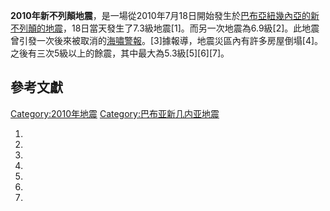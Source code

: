**2010年新不列顛地震**，是一場從2010年7月18日開始發生於[巴布亞紐幾內亞的](../Page/巴布亞紐幾內亞.md "wikilink")[新不列顛的地震](../Page/新不列顛.md "wikilink")，18日當天發生了7.3級地震\[1\]。而另一次地震為6.9級\[2\]。此地震曾引發一次後來被取消的[海嘯警報](../Page/海嘯警報.md "wikilink")。\[3\]據報導，地震災區內有許多房屋倒塌\[4\]。之後有三次5級以上的餘震，其中最大為5.3級\[5\]\[6\]\[7\]。

## 參考文獻

<references/>

[Category:2010年地震](https://zh.wikipedia.org/wiki/Category:2010年地震 "wikilink")
[Category:巴布亚新几内亚地震](https://zh.wikipedia.org/wiki/Category:巴布亚新几内亚地震 "wikilink")

1.
2.
3.
4.
5.
6.
7.